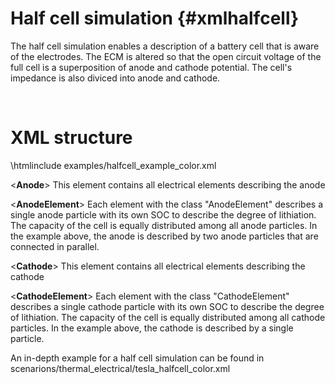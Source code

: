 Half cell simulation     {#xmlhalfcell}
====================

The half cell simulation enables a description of a battery cell that is aware of the electrodes. The ECM is altered so that the open circuit voltage of the full cell is a superposition of anode and cathode potential. The cell's impedance is also diviced into anode and cathode.

<br/>

XML structure
==========

\htmlinclude examples/halfcell_example_color.xml

<**Anode**> This element contains all electrical elements describing the anode

<**AnodeElement**> Each element with the class "AnodeElement" describes a single anode particle with its own SOC to describe the degree of lithiation. The capacity of the cell is equally distributed among all anode particles. In the example above, the anode is described by two anode particles that are connected in parallel.

<**Cathode**> This element contains all electrical elements describing the cathode

<**CathodeElement**> Each element with the class "CathodeElement" describes a single cathode particle with its own SOC to describe the degree of lithiation. The capacity of the cell is equally distributed among all cathode particles. In the example above, the cathode is described by a single particle.

An in-depth example for a half cell simulation can be found in scenarions/thermal_electrical/tesla_halfcell_color.xml
